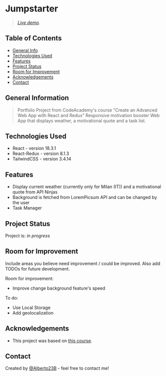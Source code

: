# Jumpstarter

> [_Live demo_](https://jstarter.netlify.app/).

## Table of Contents

- [General Info](#general-information)
- [Technologies Used](#technologies-used)
- [Features](#features)
- [Project Status](#project-status)
- [Room for Improvement](#room-for-improvement)
- [Acknowledgements](#acknowledgements)
- [Contact](#contact)
<!-- * [License](#license) -->

## General Information

> Portfolio Project from CodeAcademy's course "Create an Advanced Web App with React and Redux"
> Responsive motivation booster Web App that displays weather, a motivational quote and a task list.

## Technologies Used

- React - version 18.3.1
- React-Redux - version 8.1.3
- TailwindCSS - version 3.4.14

## Features

- Display current weather (currently only for Milan (IT)) and a motivational quote from API Ninjas
- Background is fetched from LoremPicsum API and can be changed by the user
- Task Manager

## Project Status

Project is: _in progress_

## Room for Improvement

Include areas you believe need improvement / could be improved. Also add TODOs for future development.

Room for improvement:

- Improve change background feature's speed

To do:

- Use Local Storage
- Add geolocalization

## Acknowledgements

- This project was based on [this course](https://www.codecademy.com/learn/paths/advanced-react-redux-sp).

## Contact

Created by [@Alberto23B](https://github.com/Alberto23B) - feel free to contact me!
